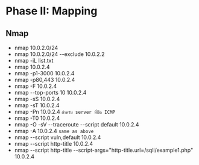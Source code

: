 # Phase II: Mapping
## Nmap
* nmap 10.0.2.0/24
* nmap 10.0.2.0/24 --exclude 10.0.2.2
* nmap -iL list.txt
* nmap 10.0.2.4
* nmap -p1-3000 10.0.2.4
* nmap -p80,443 10.0.2.4
* nmap -F 10.0.2.4
* nmap --top-ports 10 10.0.2.4
* nmap -sS 10.0.2.4
* nmap -sT 10.0.2.4
* nmap -Pn 10.0.2.4 `สำหรับ server ที่ปิด ICMP`
* nmap -T0 10.0.2.4
* nmap -O -sV --traceroute --script default 10.0.2.4
* nmap -A 10.0.2.4 `same as above`
* nmap --script vuln,default 10.0.2.4
* nmap --script http-title 10.0.2.4
* nmap --script http-title --script-args="http-title.url=/sqli/example1.php" 10.0.2.4

	


